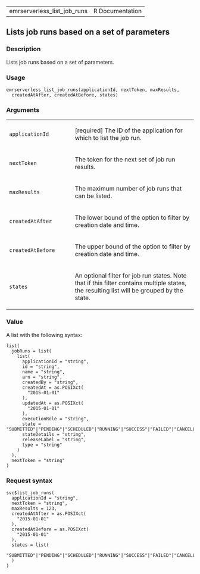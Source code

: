 <table style="width: 100%;">
<tbody>
<tr class="odd">
<td>emrserverless_list_job_runs</td>
<td style="text-align: right;">R Documentation</td>
</tr>
</tbody>
</table>

## Lists job runs based on a set of parameters

### Description

Lists job runs based on a set of parameters.

### Usage

    emrserverless_list_job_runs(applicationId, nextToken, maxResults,
      createdAtAfter, createdAtBefore, states)

### Arguments

<table>
<colgroup>
<col style="width: 35%" />
<col style="width: 65%" />
</colgroup>
<tbody>
<tr class="odd">
<td><code
id="emrserverless_list_job_runs_:_applicationId">applicationId</code></td>
<td><p>[required] The ID of the application for which to list the job
run.</p></td>
</tr>
<tr class="even">
<td><code
id="emrserverless_list_job_runs_:_nextToken">nextToken</code></td>
<td><p>The token for the next set of job run results.</p></td>
</tr>
<tr class="odd">
<td><code
id="emrserverless_list_job_runs_:_maxResults">maxResults</code></td>
<td><p>The maximum number of job runs that can be listed.</p></td>
</tr>
<tr class="even">
<td><code
id="emrserverless_list_job_runs_:_createdAtAfter">createdAtAfter</code></td>
<td><p>The lower bound of the option to filter by creation date and
time.</p></td>
</tr>
<tr class="odd">
<td><code
id="emrserverless_list_job_runs_:_createdAtBefore">createdAtBefore</code></td>
<td><p>The upper bound of the option to filter by creation date and
time.</p></td>
</tr>
<tr class="even">
<td><code id="emrserverless_list_job_runs_:_states">states</code></td>
<td><p>An optional filter for job run states. Note that if this filter
contains multiple states, the resulting list will be grouped by the
state.</p></td>
</tr>
</tbody>
</table>

### Value

A list with the following syntax:

    list(
      jobRuns = list(
        list(
          applicationId = "string",
          id = "string",
          name = "string",
          arn = "string",
          createdBy = "string",
          createdAt = as.POSIXct(
            "2015-01-01"
          ),
          updatedAt = as.POSIXct(
            "2015-01-01"
          ),
          executionRole = "string",
          state = "SUBMITTED"|"PENDING"|"SCHEDULED"|"RUNNING"|"SUCCESS"|"FAILED"|"CANCELLING"|"CANCELLED",
          stateDetails = "string",
          releaseLabel = "string",
          type = "string"
        )
      ),
      nextToken = "string"
    )

### Request syntax

    svc$list_job_runs(
      applicationId = "string",
      nextToken = "string",
      maxResults = 123,
      createdAtAfter = as.POSIXct(
        "2015-01-01"
      ),
      createdAtBefore = as.POSIXct(
        "2015-01-01"
      ),
      states = list(
        "SUBMITTED"|"PENDING"|"SCHEDULED"|"RUNNING"|"SUCCESS"|"FAILED"|"CANCELLING"|"CANCELLED"
      )
    )
